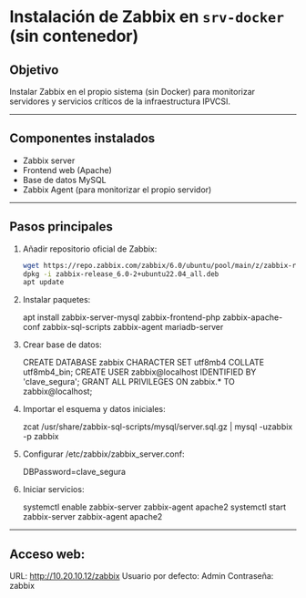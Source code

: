# Instalación de Zabbix en `srv-docker` (sin contenedor)

## Objetivo

Instalar Zabbix en el propio sistema (sin Docker) para monitorizar servidores y servicios críticos de la infraestructura IPVCSI.

---

## Componentes instalados

- Zabbix server
- Frontend web (Apache)
- Base de datos MySQL
- Zabbix Agent (para monitorizar el propio servidor)

---

## Pasos principales

1. Añadir repositorio oficial de Zabbix:

   ```bash
   wget https://repo.zabbix.com/zabbix/6.0/ubuntu/pool/main/z/zabbix-release/zabbix-release_6.0-2+ubuntu22.04_all.deb
   dpkg -i zabbix-release_6.0-2+ubuntu22.04_all.deb
   apt update

2. Instalar paquetes:

   apt install zabbix-server-mysql zabbix-frontend-php zabbix-apache-conf zabbix-sql-scripts zabbix-agent mariadb-server

3. Crear base de datos:

   CREATE DATABASE zabbix CHARACTER SET utf8mb4 COLLATE utf8mb4_bin;
   CREATE USER zabbix@localhost IDENTIFIED BY 'clave_segura';
   GRANT ALL PRIVILEGES ON zabbix.* TO zabbix@localhost;

4. Importar el esquema y datos iniciales:

   zcat /usr/share/zabbix-sql-scripts/mysql/server.sql.gz | mysql -uzabbix -p zabbix

5. Configurar /etc/zabbix/zabbix_server.conf:

   DBPassword=clave_segura

6. Iniciar servicios:

   systemctl enable zabbix-server zabbix-agent apache2
   systemctl start zabbix-server zabbix-agent apache2

---

## Acceso web:

   URL: http://10.20.10.12/zabbix
   Usuario por defecto: Admin
   Contraseña: zabbix


